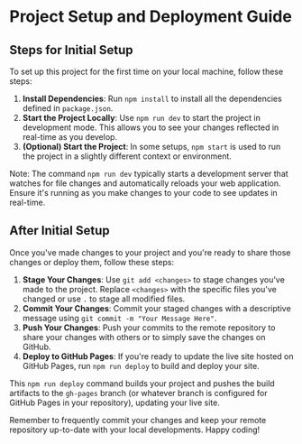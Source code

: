 # Project Setup and Deployment Guide

## Steps for Initial Setup
To set up this project for the first time on your local machine, follow these steps:

1. **Install Dependencies**: Run `npm install` to install all the dependencies defined in `package.json`.
2. **Start the Project Locally**: Use `npm run dev` to start the project in development mode. This allows you to see your changes reflected in real-time as you develop.
3. **(Optional) Start the Project**: In some setups, `npm start` is used to run the project in a slightly different context or environment.

Note: The command `npm run dev` typically starts a development server that watches for file changes and automatically reloads your web application. Ensure it's running as you make changes to your code to see updates in real-time.

## After Initial Setup
Once you've made changes to your project and you're ready to share those changes or deploy them, follow these steps:

1. **Stage Your Changes**: Use `git add <changes>` to stage changes you've made to the project. Replace `<changes>` with the specific files you've changed or use `.` to stage all modified files.
2. **Commit Your Changes**: Commit your staged changes with a descriptive message using `git commit -m "Your Message Here"`.
3. **Push Your Changes**: Push your commits to the remote repository to share your changes with others or to simply save the changes on GitHub.
4. **Deploy to GitHub Pages**: If you're ready to update the live site hosted on GitHub Pages, run `npm run deploy` to build and deploy your site.

This `npm run deploy` command builds your project and pushes the build artifacts to the `gh-pages` branch (or whatever branch is configured for GitHub Pages in your repository), updating your live site.

Remember to frequently commit your changes and keep your remote repository up-to-date with your local developments. Happy coding!
